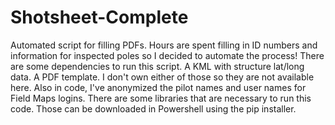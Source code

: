 # Shotsheet-Complete
Automated script for filling PDFs. Hours are spent filling in ID numbers and information for inspected poles so I decided to automate the process!
There are some dependencies to run this script. A KML with structure lat/long data. A PDF template. I don't own either of those so they are not available here. Also in code, I've anonymized the pilot names and user names for Field Maps logins.
There are some libraries that are necessary to run this code. Those can be downloaded in Powershell using the pip installer.
